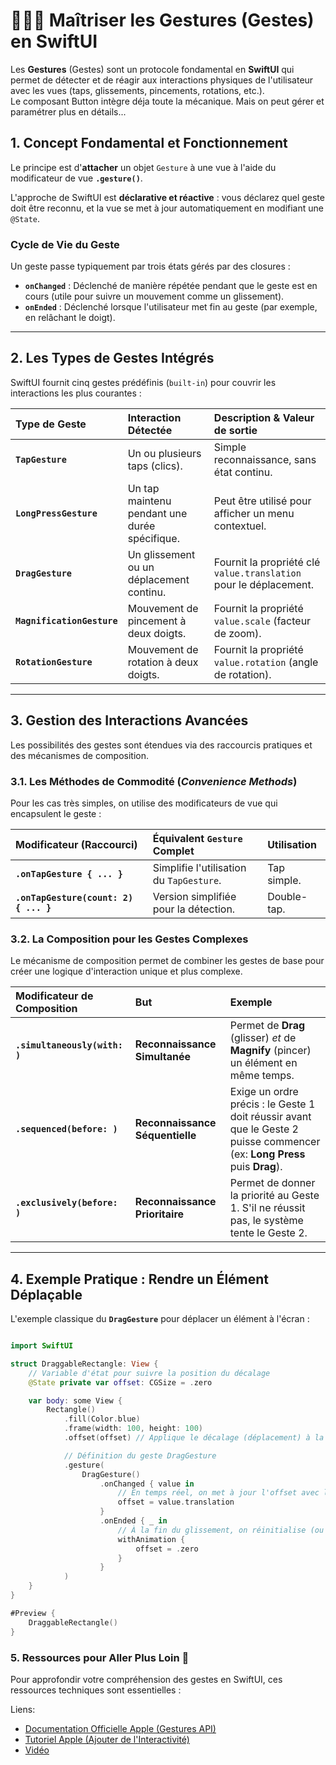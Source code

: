 # 📱👈🏻 Maîtriser les Gestures (Gestes) en SwiftUI

Les **Gestures** (Gestes) sont un protocole fondamental en **SwiftUI** qui permet de détecter et de réagir aux interactions physiques de l'utilisateur avec les vues (taps, glissements, pincements, rotations, etc.).  
Le composant Button intègre déja toute la mécanique. Mais on peut gérer et paramétrer plus en détails...
## 1. Concept Fondamental et Fonctionnement

Le principe est d'**attacher** un objet `Gesture` à une vue à l'aide du modificateur de vue **`.gesture()`**.

L'approche de SwiftUI est **déclarative et réactive** : vous déclarez quel geste doit être reconnu, et la vue se met à jour automatiquement en modifiant une `@State`.

### Cycle de Vie du Geste

Un geste passe typiquement par trois états gérés par des closures :

* **`onChanged`** : Déclenché de manière répétée pendant que le geste est en cours (utile pour suivre un mouvement comme un glissement).
* **`onEnded`** : Déclenché lorsque l'utilisateur met fin au geste (par exemple, en relâchant le doigt).

---

## 2. Les Types de Gestes Intégrés

SwiftUI fournit cinq gestes prédéfinis (`built-in`) pour couvrir les interactions les plus courantes :

| Type de Geste | Interaction Détectée | Description & Valeur de sortie |
| :--- | :--- | :--- |
| **`TapGesture`** | Un ou plusieurs taps (clics). | Simple reconnaissance, sans état continu. |
| **`LongPressGesture`** | Un tap maintenu pendant une durée spécifique. | Peut être utilisé pour afficher un menu contextuel. |
| **`DragGesture`** | Un glissement ou un déplacement continu. | Fournit la propriété clé `value.translation` pour le déplacement. |
| **`MagnificationGesture`** | Mouvement de pincement à deux doigts. | Fournit la propriété `value.scale` (facteur de zoom). |
| **`RotationGesture`** | Mouvement de rotation à deux doigts. | Fournit la propriété `value.rotation` (angle de rotation). |

---

## 3. Gestion des Interactions Avancées

Les possibilités des gestes sont étendues via des raccourcis pratiques et des mécanismes de composition.

### 3.1. Les Méthodes de Commodité (*Convenience Methods*)

Pour les cas très simples, on utilise des modificateurs de vue qui encapsulent le geste :

| Modificateur (Raccourci) | Équivalent `Gesture` Complet | Utilisation |
| :--- | :--- | :--- |
| **`.onTapGesture { ... }`** | Simplifie l'utilisation du `TapGesture`. | Tap simple. |
| **`.onTapGesture(count: 2) { ... }`** | Version simplifiée pour la détection. | Double-tap. |

### 3.2. La Composition pour les Gestes Complexes

Le mécanisme de composition permet de combiner les gestes de base pour créer une logique d'interaction unique et plus complexe.

| Modificateur de Composition | But | Exemple |
| :--- | :--- | :--- |
| **`.simultaneously(with: )`** | **Reconnaissance Simultanée** | Permet de **Drag** (glisser) *et* de **Magnify** (pincer) un élément en même temps. |
| **`.sequenced(before: )`** | **Reconnaissance Séquentielle** | Exige un ordre précis : le Geste 1 doit réussir avant que le Geste 2 puisse commencer (ex: **Long Press** puis **Drag**). |
| **`.exclusively(before: )`** | **Reconnaissance Prioritaire** | Permet de donner la priorité au Geste 1. S'il ne réussit pas, le système tente le Geste 2. |

---

## 4. Exemple Pratique : Rendre un Élément Déplaçable

L'exemple classique du **`DragGesture`** pour déplacer un élément à l'écran :

```swift

import SwiftUI

struct DraggableRectangle: View {
    // Variable d'état pour suivre la position du décalage
    @State private var offset: CGSize = .zero

    var body: some View {
        Rectangle()
            .fill(Color.blue)
            .frame(width: 100, height: 100)
            .offset(offset) // Applique le décalage (déplacement) à la vue

            // Définition du geste DragGesture
            .gesture(
                DragGesture()
                    .onChanged { value in
                        // En temps réel, on met à jour l'offset avec la translation du doigt
                        offset = value.translation
                    }
                    .onEnded { _ in
                        // À la fin du glissement, on réinitialise (ou on ancre l'élément)
                        withAnimation {
                            offset = .zero 
                        }
                    }
            )
    }
}

#Preview {
    DraggableRectangle()
}

```

### 5. Ressources pour Aller Plus Loin 🔗

Pour approfondir votre compréhension des gestes en SwiftUI, ces ressources techniques sont essentielles :

Liens: 
- [Documentation Officielle Apple (Gestures API)](https://developer.apple.com/documentation/swiftui/gestures)
- [Tutoriel Apple (Ajouter de l'Interactivité)](https://developer.apple.com/documentation/swiftui/adding-interactivity-with-gestures)
- [Vidéo](https://youtu.be/Kl_3xrZBEFY?si=GMxT4FDF2jc_AKO4&t=42)
